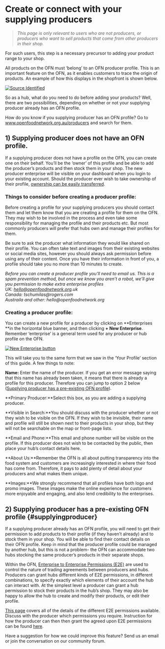 # Create or connect with your supplying producers

>_This page is only relevant to users who are not producers, or producers who want to sell products that come from other producers in their shop._

For such users, this step is a necessary precursor to adding your product range to your shop.

All products on the OFN must ‘belong’ to an OFN producer profile. This is an important feature on the OFN, as it enables customers to trace the origin of products. An example of how this displays in the shopfront is shown below.

[![](https://openfoodnetwork.org/wp-content/uploads/2015/05/Source-Identified.png "Source Identified")](https://openfoodnetwork.org/wp-content/uploads/2015/05/Source-Identified.png)

So as a hub, what do you need to do before adding your products? Well, there are two possibilities, depending on whether or not your supplying producer already has an OFN profile.

How do you know if you supplying producer has an OFN profile? Go to www.openfoodnetwork.org.au/producers and search for them.

## 1\) Supplying producer does not have an OFN profile.

If a supplying producer does not have a profile on the OFN, you can create one on their behalf. You’ll be the ‘owner’ of this profile and be able to add the producer’s products and then stock them in your shop. The new producer enterprise will be visible on your dashboard when you login to your existing account. Should the producer ever wish to take ownership of their profile, [ownership can be easily transferred](/transferring-ownership-of-a-profile.md).

### Things to consider before creating a producer profile:

Before creating a profile for your supplying producers you should contact them and let them know that you are creating a profile for them on the OFN. They may wish to be involved in the process and even take some responsibility for managing the profile and their products etc. But most commonly producers will prefer that hubs own and manage their profiles for them.

Be sure to ask the producer what information they would like shared on their profile. You can often take text and images from their existing websites or social media sites, however you should always ask permission before using any of their content. Once you have their information in front of you, a profile should take you no more than 10 minutes to create.

_Before you can create a producer profile you’ll need to email us. This is a spam prevention method, but once we know you aren’t a robot, we’ll give you permission to make extra enterprise profiles_  
_UK: hello@openfoodnetwork.org.uk_  
_Canada: tschumilas@rogers.com_  
_Austraila and other: hello@openfoodnetwork.org_

### Creating a producer profile:

You can create a new profile for a producer by clicking on **Enterprises **in the horizontal blue banner, and then clicking **+ New Enterprise**. Remember ‘enterprise’ is a general term used for any producer or hub profile on the OFN.

[![](https://openfoodnetwork.org/wp-content/uploads/2015/05/New-Enterprise.png "New Enterprise button")](https://openfoodnetwork.org/wp-content/uploads/2015/05/New-Enterprise.png)

This will take you to the same form that we saw in the ‘Your Profile’ section of this guide. A few things to note:

**Name:** Enter the name of the producer. If you get an error message saying that this name has already been taken, it means that there is already a profile for this producer. Therefore you can jump to option 2 below \([Supplying producer has a pre-existing OFN profile](/create-or-connect-with-your-supplying-producers.md)\).

**Primary Producer:**Select this box, as you are adding a supplying producer.

**Visible in Search:**You should discuss with the producer whether or not they wish to be visible on the OFN. If they wish to be invisible, their name and profile will still be shown next to their products in your shop, but they will not be searchable on the map or front-page lists.

**Email and Phone:**This email and phone number will be visible on the profile. If this producer does not wish to be contacted by the public, then place your hub’s contact details here.

**About Us:**Remember the OFN is all about putting transparency into the food system and customers are increasingly interested in where their food has come from. Therefore, it pays to add plenty of detail about your producers and what makes them unique.

**Images:**We strongly recommend that all profiles have both logo and promo images. These images make the online experience for customers more enjoyable and engaging, and also lend credibility to the enterprises.

## 2\) Supplying producer has a pre-existing OFN profile {#supplyingproducer}

If a supplying producer already has an OFN profile, you will need to get their permission to add products to their profile \(if they haven’t already\) and to stock them in your shop. You will be able to find their contact details on their OFN profile. Keep in mind that the producer profile could be managed by another hub, but this is not a problem- the OFN can accommodate two hubs stocking the same producer’s products in their separate shops.

Within the OFN, [Enterprise to Enterprise Permissions \(E2E\)](/enterprise-to-enterprise-permissions-e2es.md) are used to control the nature of trading agreements between producers and hubs. Producers can grant hubs different kinds of E2E permissions, in different combinations, to specify exactly which elements of their account the hub can interact with. At the simplest level a producer can grant a hub permission to stock their products in the hub’s shop. They may also be happy to allow the hub to create and modify their products, or edit their profile.

[This page](/enterprise-to-enterprise-permissions-e2es.md) covers all of the details of the different E2E permissions available. Discuss with the producer which permissions you require. Instruction for how the producer can then then grant the agreed upon E2E permissions can be found [here](/enterprise-to-enterprise-permissions-e2es.md).

Have a suggestion for how we could improve this feature? Send us an email or join the conversation on our community forum.


